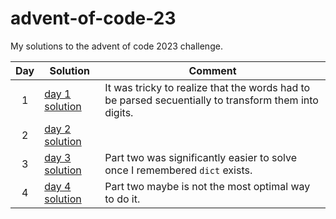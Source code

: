 # advent-of-code-23
My solutions to the advent of code 2023 challenge.

| Day | Solution                       | Comment                                                                                              |
|:---:|--------------------------------|------------------------------------------------------------------------------------------------------|
|  1  | [day 1 solution](day1/day1.py) | It was tricky to realize that the words had to be parsed secuentially to transform them into digits. |
|  2  | [day 2 solution](day2/day2.py) |                                                                                                      |
|  3  | [day 3 solution](day3/day3.py) | Part two was significantly easier to solve once I remembered `dict` exists.                          |
|  4  | [day 4 solution](day4/day4.py) | Part two maybe is not the most optimal way to do it.                                                 |
